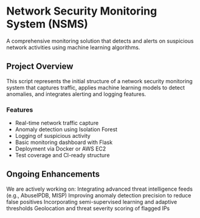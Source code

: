 # Network Security Monitoring System (NSMS)
A comprehensive monitoring solution that detects and alerts on suspicious network activities using machine learning algorithms.
## Project Overview
This script represents the initial structure of a network security monitoring system that captures traffic, applies machine learning models to detect anomalies, and integrates alerting and logging features.

### Features
- Real-time network traffic capture
- Anomaly detection using Isolation Forest
- Logging of suspicious activity
- Basic monitoring dashboard with Flask
- Deployment via Docker or AWS EC2
- Test coverage and CI-ready structure

##  Ongoing Enhancements
We are actively working on:
 Integrating advanced threat intelligence feeds (e.g., AbuseIPDB, MISP)
 Improving anomaly detection precision to reduce false positives
 Incorporating semi-supervised learning and adaptive thresholds
 Geolocation and threat severity scoring of flagged IPs
